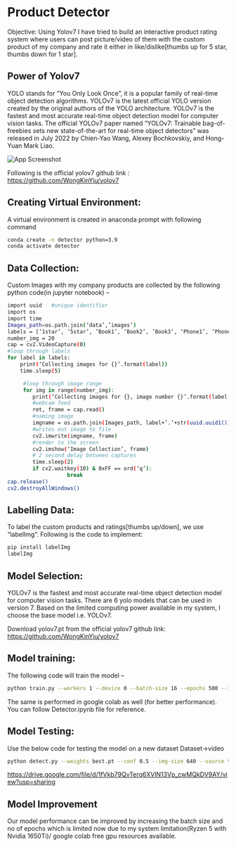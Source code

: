 
# Product Detector

Objective: Using Yolov7 I have tried to build an interactive product rating system where users can post picture/video of them with the custom product of my company and rate it either in like/dislike[thumbs up for 5 star, thumbs down for 1 star].



## Power of Yolov7

YOLO stands for “You Only Look Once”, it is a popular family of real-time object detection algorithms.
YOLOv7 is the latest official YOLO version created by the original authors of the YOLO architecture.
YOLOv7 is the fastest and most accurate real-time object detection model for computer vision tasks. The official YOLOv7 paper named “YOLOv7: Trainable bag-of-freebies sets new state-of-the-art for real-time object detectors” was released in July 2022 by Chien-Yao Wang, Alexey Bochkovskiy, and Hong-Yuan Mark Liao.


![App Screenshot](https://viso.ai/wp-content/uploads/2022/08/computer-vision-in-aviation-viso-ai-1-1060x795.png)

Following is the official yolov7 github link : https://github.com/WongKinYiu/yolov7


## Creating Virtual Environment:

A virtual environment is created in anaconda prompt with following command

```bash
conda create -n detector python=3.9
conda activate detector

```
## Data Collection: 

Custom Images with my company products are collected by the following python code(in jupyter notebook) –

```bash
import uuid   #unique identifier
import os
import time
Images_path=os.path.join(‘data’,’images’)
labels = [‘1star’, ’5star’, ‘Book1’, ‘Book2’, ’Book3’, ‘Phone1’, ‘Phone2’, ‘Phone3’, ‘Speaker’, ‘Watch1’, ‘Watch2’]
number_img = 20
cap = cv2.VideoCapture(0)
#loop through labels
for label in labels:
    print(‘Collecting images for {}’.format(label))
    time.sleep(5)

     #loop through image range
     for img in range(number_img):
        print(‘Collecting images for {}, image number {}’.format(label, img))
        #webcam feed
        ret, frame = cap.read()
        #naming image
        imgname = os.path.join(Images_path, label+’.’+str(uuid.uuid1())+’.jpg’)
        #writes out image to file
        cv2.imwrite(imgname, frame)
        #render to the screen
        cv2.imshow(‘Image Collection’, frame)
        # 2 second delay between captures
        time.sleep(2)
        if cv2.waitkey(10) & 0xFF == ord(‘q’):
                   break
cap.release()
cv2.destroyAllWindows()
```

## Labelling Data: 

To label the custom products and ratings[thumbs up/down], we use “labelImg”. Following is the code to implement:
```bash
pip install labelImg
labelImg
```

## Model Selection: 
YOLOv7 is the fastest and most accurate real-time object detection model for computer vision tasks. There are 6 yolo models that can be used in version 7. Based on the limited computing power available in my system, I choose the base model i.e. YOLOv7. 

Download yolov7.pt from the official yolov7 github link: https://github.com/WongKinYiu/yolov7

## Model training: 
The following code will train the model – 
```bash
python train.py --workers 1 --device 0 --batch-size 16 --epochs 500 --img 640 640 --data data/custom_data.yaml --hyp data/hyp.scratch.custom.yaml --cfg cfg/training/yolov7-custom.yaml --name yolov7-custom --weights yolov7.pt
```
The same is performed in google colab as well (for better performance). You can follow Detector.ipynb file for reference.

## Model Testing: 
Use the below code for testing the model on a new dataset
Dataset->video
```bash
python detect.py --weights best.pt --conf 0.5 --img-size 640 --source test1.mp4 --no-trace 
```


https://drive.google.com/file/d/1fVkb79QvTerq6XVlN13Vp_cwMQkDV9AY/view?usp=sharing

## Model Improvement

Our model performance can be improved by increasing the batch size and no of epochs which is limited now due to my system limitation(Ryzen 5 with Nvidia 1650Ti)/ google colab free gpu resources available.